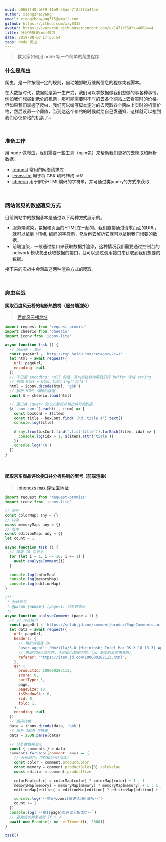 ```yaml
---
uuid: b0657f40-b8f9-11e9-a5ae-7f2af82a4fbe
author: xiongzhaoyang
email: xiongzhaoyang315@gmail.com
github: https://github.com/xzy0315
avatar: https://avatars0.githubusercontent.com/u/14714560?s=460&v=4
title: 分分钟搞定node爬虫
date: 2019-08-07 17:56:54
tags: Node 爬虫
---
```


> 教大家如何用 node 写一个简单的爬虫程序

### 什么是爬虫

爬虫，是一种按照一定的规则，自动地抓取万维网信息的程序或者脚本。

在大数据时代，数据就是第一生产力，我们可以拿数据做我们想做的事各种事情。例如我们想买到低价的机票，那可能需要时不时的去各个网站上去看实时的价格。但如果我们掌握了爬虫，我们可以编写脚本定时的去爬取各个网站上实时的机票价格，然后设置一个阈值，当到达这个价格的时候就给自己发通知，这样就可以抢到我们心仪价格的机票了~

<br />

### 准备工作

用 node 做爬虫，我们需要一些工具（npm包）来帮助我们更好的去爬取和解析数据。

* [request](https://www.npmjs.com/package/request) 常用的网络请求库
* [iconv-lite](https://www.npmjs.com/package/iconv-lite) 用于将 GBK 编码转成 utf8
* [cheerio](https://www.npmjs.com/package/cheerio) 用于解析HTML编码的字符串，并可通过类jquery的方式来获取

<br />

### 网站常见的数据渲染方式

目前网站中的数据基本是通过以下两种方式展示的。

* 服务端渲染，数据和页面的HTML在一起的。我们直接通过请求页面的URL，就可以拿到 HTML 编码的字符串，然后再去解析它就可以拿到我们想要的数据。
* 前端渲染，一般通过接口来获取数据并渲染，这种情况我们需要通过控制台的 network 模块找出获取数据的接口，就可以通过调用接口来获取到我们想要的数据。

接下来的实战中会涵盖这两种渲染方式的爬取。

<br />

### 爬虫实战

#### 爬取百度风云榜的电影热搜榜（服务端渲染）

> [百度风云榜地址](http://top.baidu.com/category?c=1)

```javascript
import request from 'request-promise'
import cheerio from 'cheerio'
import iconv from 'iconv-lite'

async function task () {
  // 风云榜 - 娱乐
  const pageUrl = 'http://top.baidu.com/category?c=1'
  let html = await request({
    url: pageUrl,
    encoding: null,
  })
  // 不设置 encoding: null 的话，其内部会自动帮我们将 buffer 转成 string
  // 例如 html = html.toString('utf8')
  html = iconv.decode(html, 'gbk')
  // 解析 HTML 编码的数据
  const $ = cheerio.load(html)

  // 通过类 jquery 的方式解析并输出排行榜数据
  $('.box-cont').each((_, item) => {
    const boxCont = $(item)
    const title = boxCont.find('.hd .title a').text()
    console.log(title)

    Array.from(boxCont.find('.list-title')).forEach((item, idx) => {
      console.log(idx + 1, $(item).attr('title'))
    })
    console.log('\n')
  })
}
```

<br />

#### 爬取京东商品评论接口并分析热销的型号（前端渲染）

> [iphonexs max 评论区地址](https://item.jd.com/100000287113.html#comment)

```javascript
import request from 'request-promise'
import iconv from 'iconv-lite'

// 颜色
const colorMap: any = {}
// 内存
const memoryMap: any = {}
// 版本
const editionMap: any = {}
let count = 1

async function task () {
  // 爬取 10 页评论
  for (let i = 1; i <= 10; i += 1) {
    await analyseComment(i)
  }

  console.log(colorMap)
  console.log(memoryMap)
  console.log(editionMap)
}

/**
 * 分析评论
 * @param {number} [page=1] 分析的页码
 */
async function analyseComment (page = 1) {
  // jd 评论接口
  const pageUrl = 'https://sclub.jd.com/comment/productPageComments.action'
  let data = await request({
    url: pageUrl,
    headers: {
      // 模拟浏览器 UA
      'user-agent': 'Mozilla/5.0 (Macintosh; Intel Mac OS X 10_13_3) AppleWebKit/537.36 (KHTML, like Gecko) Chrome/75.0.3770.142 Safari/537.36',
      // 来源字段必须存在，否则返回数据为空。（jd 基本的反爬虫策略）
      referer: 'https://item.jd.com/100000287113.html',
    },
    qs: {
      productId: 100000287113,
      score: 0,
      sortType: 5,
      page,
      pageSize: 10,
      isShadowSku: 0,
      rid: 0,
      fold: 1,
    },
    encoding: null,
  })
  // 编码转换
  data = iconv.decode(data, 'gbk')
  // 解析 JSON 字符串
  data = JSON.parse(data)

  // 分析数据并显示
  const { comments } = data
  comments.forEach((comment: any) => {
    // 分析颜色，内存和型号(版本)
    const color = comment.productColor
    const memory = comment.productSales[0].saleValue
    const edition = comment.productSize

    colorMap[color] = colorMap[color] ? colorMap[color] + 1 : 1
    memoryMap[memory] = memoryMap[memory] ? memoryMap[memory] + 1 : 1
    editionMap[edition] = editionMap[edition] ? editionMap[edition] + 1 : 1

    console.log(`--第${count}条评论分析成功--`)
    count += 1
  })
  console.log(`--第${page}页评论分析成功--`)
  // 避免请求频繁被封 IP >_<
  await new Promise(r => setTimeout(r, 2000))
}

task()
```